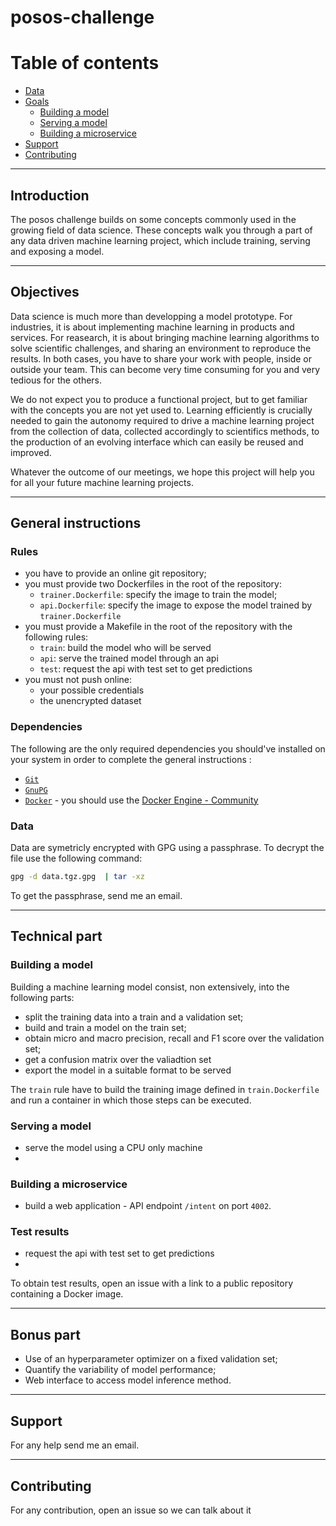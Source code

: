 # posos-challenge

# Table of contents

* [Data](#data)
* [Goals](#goals)
  * [Building a model](#building-a-model)
  * [Serving a model](#serving-a-model)
  * [Building a microservice](#building-a-microservice)
* [Support](#support)
* [Contributing](#contribution)

- - -

## Introduction

The posos challenge builds on some concepts commonly used in the growing field of data science. These concepts walk you through a part of any data driven machine learning project, which include training, serving and exposing a model.

- - -

## Objectives

Data science is much more than developping a model prototype. For industries, it is about implementing machine learning in products and services. For reasearch, it is about bringing machine learning algorithms to solve scientific challenges, and sharing an environment to reproduce the results. In both cases, you have to share your work with people, inside or outside your team. This can become very time consuming for you and very tedious for the others.

We do not expect you to produce a functional project, but to get familiar with the concepts you are not yet used to. Learning efficiently is crucially needed to gain the autonomy required to drive a machine learning project from the collection of data, collected accordingly to scientifics methods, to the production of an evolving interface which can easily be reused and improved.

Whatever the outcome of our meetings, we hope this project will help you for all your future machine learning projects.

- - -

## General instructions

### Rules

- you have to provide an online git repository;
- you must provide two Dockerfiles in the root of the repository:
    - `trainer.Dockerfile`: specify the image to train the model;
    - `api.Dockerfile`: specify the image to expose the model trained by `trainer.Dockerfile`
- you must provide a Makefile in the root of the repository with the following rules:
    - `train`: build the model who will be served
    - `api`: serve the trained model through an api
    - `test`: request the api with test set to get predictions
- you must not push online:
    - your possible credentials
    - the unencrypted dataset

### Dependencies

The following are the only required dependencies you should've installed on your system in order to complete the general instructions :
- [`Git`](https://git-scm.com)
- [`GnuPG`](https://gnupg.org)
- [`Docker`](https://docs.docker.com/) - you should use the [Docker Engine - Community](https://docs.docker.com/install/)


### Data

Data are symetricly encrypted with GPG using a passphrase. To decrypt the file use the following command:
```bash
gpg -d data.tgz.gpg  | tar -xz
```
To get the passphrase, send me an email.

- - -

## Technical part

### Building a model

Building a machine learning model consist, non extensively, into the following parts:
  - split the training data into a train and a validation set;
  - build and train a model on the train set;
  - obtain micro and macro precision, recall and F1 score over the validation set;
  - get a confusion matrix over the valiadtion set
  - export the model in a suitable format to be served

The `train` rule have to build the training image defined in `train.Dockerfile` and run a container in which those steps can be executed.

### Serving a model

- serve the model using a CPU only machine
- 

### Building a microservice

- build a web application - API endpoint `/intent` on port `4002`.

### Test results

- request the api with test set to get predictions
- 

To obtain test results, open an issue with a link to a public repository containing a Docker image.

- - -

## Bonus part

- Use of an hyperparameter optimizer on a fixed validation set;
- Quantify the variability of model performance;
- Web interface to access model inference method.

- - -

## Support

For any help send me an email.

- - -

## Contributing

For any contribution, open an issue so we can talk about it